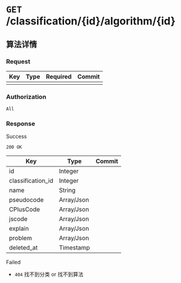 # `GET` /classification/{id}/algorithm/{id}

## 算法详情

### Request

| Key | Type | Required | Commit |
| --- | --- | --- | --- |
| | | | |

### Authorization

`All`

### Response

Success

`200 OK`

| Key | Type | Commit |
| --- | --- | --- |
| id | Integer | |
| classification_id | Integer | |
| name | String | |
| pseudocode | Array/Json | |
| CPlusCode | Array/Json | |
| jscode | Array/Json | |
| explain | Array/Json | |
| problem | Array/Json | |
| deleted_at | Timestamp | |

Failed

- `404` 找不到分类 or 找不到算法
